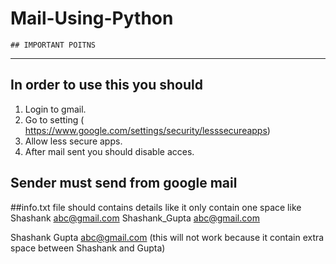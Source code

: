 # Mail-Using-Python
    ## IMPORTANT POITNS
****************************
## In order to use this you should 
 1) Login to gmail.
 2) Go to setting ( https://www.google.com/settings/security/lesssecureapps)
 3) Allow less secure apps.
 4) After mail sent you should disable acces. 
## Sender must send from google mail

##info.txt file should contains details like
it only contain one space like
Shashank abc@gmail.com
Shashank_Gupta abc@gmail.com

Shashank Gupta abc@gmail.com (this will not work because it contain extra space
                              between Shashank and Gupta)
                              
